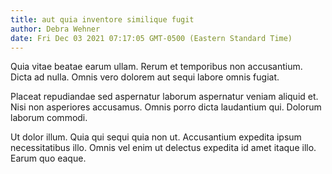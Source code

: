 ```yaml
---
title: aut quia inventore similique fugit
author: Debra Wehner
date: Fri Dec 03 2021 07:17:05 GMT-0500 (Eastern Standard Time)
---
```

Quia vitae beatae earum ullam. Rerum et temporibus non accusantium. Dicta ad nulla. Omnis vero dolorem aut sequi labore omnis fugiat.

 Placeat repudiandae sed aspernatur laborum aspernatur veniam aliquid et. Nisi non asperiores accusamus. Omnis porro dicta laudantium qui. Dolorum laborum commodi.

 Ut dolor illum. Quia qui sequi quia non ut. Accusantium expedita ipsum necessitatibus illo. Omnis vel enim ut delectus expedita id amet itaque illo. Earum quo eaque.